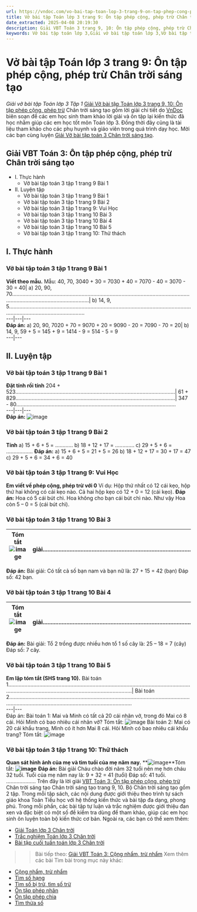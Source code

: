 ```yaml
---
url: https://vndoc.com/vo-bai-tap-toan-lop-3-trang-9-on-tap-phep-cong-phep-tru-chan-troi-sang-tao-304229
title: Vở bài tập Toán lớp 3 trang 9: Ôn tập phép cộng, phép trừ Chân trời sáng tạo - Giải vở bài tập Toán lớp 3 Tập 1 - VnDoc.com
date_extracted: 2025-04-08 20:19:30
description: Giải VBT Toán 3 trang 9, 10: Ôn tập phép cộng, phép trừ Chân trời là tài liệu giúp các em ôn tập lại hệ thống các bài tập rèn luyện kỹ năng giải vở bài tập Toán 3
keywords: Vở bài tập toán lớp 3,Giải vở bài tập toán lớp 3,Vở bài tập toán lớp 3 tập 1,Giải VBT Toán 3 trang 9 chân trời,Giải VBT Toán 3 Ôn tập phép cộng phép trừ chân trời,vở bài tập toán lớp 3 sách chân trời,Ôn tập phép cộng phép trừ sách chân trời,Giải vở bài tập Toán 3 tập 1 trang 9 10,giải vở bài tập toán lớp 3 tập 1,Hướng dẫn giải bài tập Toán lớp 3,giải bài tập SBT toán lớp 3,bài tập toán lớp 3 có đáp án,để học tốt toán lớp 3,VBT Toán 3 CTST
---
```


# Vở bài tập Toán lớp 3 trang 9: Ôn tập phép cộng, phép trừ Chân trời sáng tạo
 _Giải vở bài tập Toán lớp 3 Tập 1_
[Giải Vở bài tập Toán lớp 3 trang 9, 10: Ôn tập phép cộng, phép trừ](<https://vndoc.com/vo-bai-tap-toan-lop-3-tap-1-trang-9-on-tap-phep-cong-phep-tru-chan-troi-sang-tao-304229>) Chân trời sáng tạo gồm lời giải chi tiết do [VnDoc](<https://vndoc.com/>) biên soạn để các em học sinh tham khảo lời giải và ôn tập lại kiến thức đã học nhằm giúp các em học tốt môn Toán lớp 3. Đồng thời đây cũng là tài liệu tham khảo cho các phụ huynh và giáo viên trong quá trình dạy học. Mời các bạn cùng luyện [Giải Vở bài tập toán 3 Chân trời sáng tạo](<https://vndoc.com/vo-bai-tap-toan-lop-3-chan-troi-sang-tao>).
## Giải VBT Toán 3: Ôn tập phép cộng, phép trừ Chân trời sáng tạo
  * I. Thực hành
    * Vở bài tập toán 3 tập 1 trang 9 Bài 1
  * II. Luyện tập
    * Vở bài tập toán 3 tập 1 trang 9 Bài 1
    * Vở bài tập toán 3 tập 1 trang 9 Bài 2
    * Vở bài tập toán 3 tập 1 trang 9: Vui Học
    * Vở bài tập toán 3 tập 1 trang 10 Bài 3
    * Vở bài tập toán 3 tập 1 trang 10 Bài 4
    * Vở bài tập toán 3 tập 1 trang 10 Bài 5
    * Vở bài tập toán 3 tập 1 trang 10: Thử thách

## I. Thực hành
### Vở bài tập toán 3 tập 1 trang 9 Bài 1
**Viết theo mẫu.**
Mẫu: 40, 70, 3040 + 30 = 7030 + 40 = 7070 - 40 = 3070 - 30 = 40| a\) 20, 90, 70................................................................................................................................................................................| b\) 14, 9, 5................................................................................................................................................................................  
---|---|---  
**Đáp án:**
a\) 20, 90, 7020 + 70 = 9070 + 20 = 9090 - 20 = 7090 - 70 = 20| b\) 14, 9, 59 + 5 = 145 + 9 = 1414 - 9 = 514 - 5 = 9  
---|---  
## II. Luyện tập
### Vở bài tập toán 3 tập 1 trang 9 Bài 1
**Đặt tính rồi tính**
204 + 523............................................................................................................| 61 + 829............................................................................................................| 347 - 80............................................................................................................  
---|---|---  
**Đáp án:**
![image](https://i.vdoc.vn/data/image/2023/09/05/bai-2-trang-9-vbt-toan-3-ctst.png)
### Vở bài tập toán 3 tập 1 trang 9 Bài 2
**Tính**
a\) 15 + 6 + 5 = ............
b\) 18 + 12 + 17 = .............
c\) 29 + 5 + 6 = ..................
**Đáp án:**
a\) 15 + 6 + 5 = 21 + 5 = 26
b\) 18 + 12 + 17 = 30 + 17 = 47
c\) 29 + 5 + 6 = 34 + 6 = 40
### Vở bài tập toán 3 tập 1 trang 9: **Vui Học**
**Em viết về phép cộng, phép trừ với 0**
Ví dụ:
Hộp thứ nhất có 12 cái kẹo, hộp thứ hai không có cái kẹo nào. Cả hai hộp kẹo có 12 + 0 = 12 \(cái kẹo\).
**Đáp án:**
Hoa có 5 cái bút chì. Hoa không cho bạn cái bút chì nào.
Như vậy Hoa còn 5 – 0 = 5 \(cái bút chì\).
### Vở bài tập toán 3 tập 1 trang 10 Bài 3
Tóm tắt![image](https://i.vdoc.vn/data/image/2023/09/05/bai-3-trang-10-vbt-toan-3-ctst.png)| Bài giải................................................................................................................................................................................................................................................  
---|---  
**Đáp án:**
Bài giải:
Có tất cả số bạn nam và bạn nữ là:
27 + 15 = 42 \(bạn\)
Đáp số: 42 bạn.
### Vở bài tập toán 3 tập 1 trang 10 Bài 4
Tóm tắt![image](https://i.vdoc.vn/data/image/2023/09/05/bai-4-trang-10-vbt-toan-3-ctst.png)| Bài giải................................................................................................................................................................................................................................................  
---|---  
**Đáp án:**
Bài giải:
Tổ 2 trồng được nhiều hơn tổ 1 số cây là:
25 – 18 = 7 \(cây\)
Đáp số: 7 cây.
### Vở bài tập toán 3 tập 1 trang 10 Bài 5
**Em lập tóm tắt \(SHS trang 10\).**
Bài toán 1................................................................................................................................................................................................................| Bài toán 2...............................................................................................................................................................................................................  
---|---  
Đáp án:
Bài toán 1: Mai và Minh có tất cả 20 cái nhãn vở, trong đó Mai có 8 cái. Hỏi Minh có bao nhiêu cái nhãn vở?
Tóm tắt:
![image](https://i.vdoc.vn/data/image/2023/09/05/bai-5-trang-10-vbt-toan-3-ctst-h1.png)
Bài toán 2: Mai có 20 cái khẩu trang, Minh có ít hơn Mai 8 cái. Hỏi Minh có bao nhiêu cái khẩu trang?
Tóm tắt:
![image](https://i.vdoc.vn/data/image/2023/09/05/bai-5-trang-10-vbt-toan-3-ctst-h2.png)
### Vở bài tập toán 3 tập 1 trang 10: Thử thách
**Quan sát hình ảnh của mẹ và tìm tuổi của mẹ năm nay.**
**![image](https://i.vdoc.vn/data/image/2023/09/05/thu-thach-trang-10-vbt-toan-3-ctst-h1.png)**Tóm tắt:
**![image](https://i.vdoc.vn/data/image/2023/09/05/thu-thach-trang-10-vbt-toan-3-ctst-1.png)**
**Đáp án:**
Bài giải
Cháu chào đời năm 32 tuổi nên mẹ hơn cháu 32 tuổi.
Tuổi của mẹ năm nay là:
9 + 32 = 41 \(tuổi\)
Đáp số: 41 tuổi.
....................
Trên đây là lời giải [VBT Toán 3: Ôn tập phép cộng, phép trừ](<https://vndoc.com/vo-bai-tap-toan-lop-3-tap-1-trang-9-on-tap-phep-cong-phep-tru-chan-troi-sang-tao-304229>) Chân trời sáng tạo Chân trời sáng tạo trang 9, 10. Bộ Chân trời sáng tạo gồm 2 tập. Trong mỗi tập sách, các nội dung được giới thiệu theo trình tự sách giáo khoa Toán Tiểu học với hệ thống kiến thức và bài tập đa dạng, phong phú. Trong mỗi phần, các bài tập tự luận và trắc nghiệm được giới thiệu đan xen và đặc biệt có một số đề kiểm tra dùng để tham khảo, giúp các em học sinh ôn luyện toàn bộ kiến thức cơ bản. Ngoài ra, các bạn có thể xem thêm:
  * [Giải Toán lớp 3 Chân trời](<https://vndoc.com/toan-lop-3-ctst-tap1>)
  * [Trắc nghiệm Toán lớp 3 Chân trời](<https://vndoc.com/trac-nghiem-toan-3-ctst>)
  * [Bài tập cuối tuần toán lớp 3 Chân trời](<https://vndoc.com/bai-tap-cuoi-tuan-lop-3-mon-toan-chan-troi>)

>> Bài tiếp theo: [Giải VBT Toán 3: Cộng nhẩm, trừ nhẩm](<https://vndoc.com/vo-bai-tap-toan-lop-3-trang-11-cong-nham-tru-nham-chan-troi-sang-tao-304236>)
Xem thêm các bài Tìm bài trong mục này khác:
  * [Cộng nhẩm, trừ nhẩm](</vo-bai-tap-toan-lop-3-trang-11-cong-nham-tru-nham-chan-troi-sang-tao-304236>)
  * [Tìm số hạng](</vo-bai-tap-toan-lop-3-trang-12-tim-so-hang-chan-troi-sang-tao-304244>)
  * [Tìm số bị trừ, tìm số trừ](</vo-bai-tap-toan-lop-3-trang-13-tim-so-bi-tru-tim-so-tru-chan-troi-sang-tao-304687>)
  * [Ôn tập phép nhân](</vo-bai-tap-toan-lop-3-tap-1-trang-14-on-tap-phep-nhan-chan-troi-sang-tao-304692>)
  * [Ôn tập phép chia](</vo-bai-tap-toan-lop-3-tap-1-trang-16-on-tap-phep-chia-chan-troi-sang-tao-304699>)
  * [Tìm thừa số](</toan-lop-3-trang-17-tim-thua-so-chan-troi-sang-tao-267682>)


